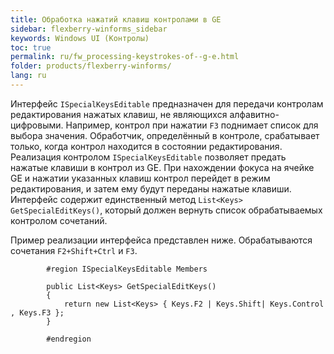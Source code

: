 ```yaml
---
title: Обработка нажатий клавиш контролами в GE
sidebar: flexberry-winforms_sidebar
keywords: Windows UI (Контролы)
toc: true
permalink: ru/fw_processing-keystrokes-of--g-e.html
folder: products/flexberry-winforms/
lang: ru
---
```


Интерфейс `ISpecialKeysEditable` предназначен для передачи контролам редактирования нажатых клавиш, не являющихся алфавитно-цифровыми. Например, контрол при нажатии `F3` поднимает список для выбора значения. Обработчик, определённый в контроле, срабатывает только, когда контрол находится в состоянии редактирования. Реализация контролом `ISpecialKeysEditable` позволяет предать нажатые клавиши в контрол из GE. При нахождении фокуса на ячейке GE и нажатии указанных клавиш контрол перейдет в режим редактирования, и затем ему будут переданы нажатые клавиши.
Интерфейс содержит единственный метод `List<Keys> GetSpecialEditKeys()`, который должен вернуть список обрабатываемых контролом сочетаний. 

Пример реализации интерфейса представлен ниже. Обрабатываются сочетания `F2+Shift+Ctrl` и `F3`.

```
        #region ISpecialKeysEditable Members

        public List<Keys> GetSpecialEditKeys()
        {
            return new List<Keys> { Keys.F2 | Keys.Shift| Keys.Control , Keys.F3 };
        }

        #endregion
```
